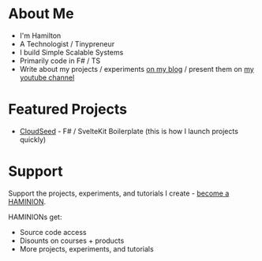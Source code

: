 # About Me

* I'm Hamilton
* A Technologist / Tinypreneur
* I build Simple Scalable Systems
* Primarily code in F# / TS
* Write about my projects / experiments [on my blog](https://hamy.xyz) / present them on [my youtube channel](https://www.youtube.com/channel/UCPBY44jxP7gOMkUsP5rlGnw)

# Featured Projects

* [CloudSeed](https://cloudseed.xyz) - F# / SvelteKit Boilerplate (this is how I launch projects quickly)

# Support

Support the projects, experiments, and tutorials I create - [become a HAMINION](https://hamy.xyz/labs/haminions).

HAMINIONs get:

* Source code access
* Disounts on courses + products
* More projects, experiments, and tutorials
